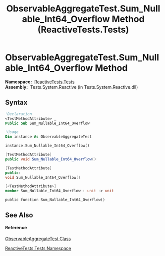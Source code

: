 ﻿---
title: ObservableAggregateTest.Sum_Nullable_Int64_Overflow Method  (ReactiveTests.Tests)
TOCTitle: Sum_Nullable_Int64_Overflow Method
ms:assetid: M:ReactiveTests.Tests.ObservableAggregateTest.Sum_Nullable_Int64_Overflow
ms:mtpsurl: https://msdn.microsoft.com/en-us/library/reactivetests.tests.observableaggregatetest.sum_nullable_int64_overflow(v=VS.103)
ms:contentKeyID: 36621027
ms.date: 06/28/2011
mtps_version: v=VS.103
f1_keywords:
- ReactiveTests.Tests.ObservableAggregateTest.Sum_Nullable_Int64_Overflow
dev_langs:
- CSharp
- JScript
- VB
- FSharp
- c++
---

# ObservableAggregateTest.Sum\_Nullable\_Int64\_Overflow Method

**Namespace:**  [ReactiveTests.Tests](hh289046\(v=vs.103\).md)  
**Assembly:**  Tests.System.Reactive (in Tests.System.Reactive.dll)

## Syntax

``` vb
'Declaration
<TestMethodAttribute> _
Public Sub Sum_Nullable_Int64_Overflow
```

``` vb
'Usage
Dim instance As ObservableAggregateTest

instance.Sum_Nullable_Int64_Overflow()
```

``` csharp
[TestMethodAttribute]
public void Sum_Nullable_Int64_Overflow()
```

``` c++
[TestMethodAttribute]
public:
void Sum_Nullable_Int64_Overflow()
```

``` fsharp
[<TestMethodAttribute>]
member Sum_Nullable_Int64_Overflow : unit -> unit 
```

``` jscript
public function Sum_Nullable_Int64_Overflow()
```

## See Also

#### Reference

[ObservableAggregateTest Class](hh314823\(v=vs.103\).md)

[ReactiveTests.Tests Namespace](hh289046\(v=vs.103\).md)


